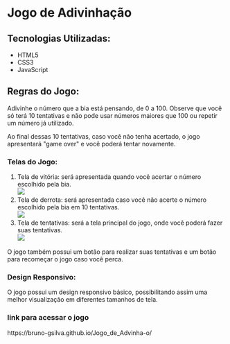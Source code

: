 <h1>Jogo de Adivinhação</h1> 
<h2>Tecnologias Utilizadas:</h2> 
<ul> 
<li>HTML5</li> 
<li>CSS3</li> 
<li>JavaScript</li> 
</ul> 
<h2>Regras do Jogo:</h2> 
<p>Adivinhe o número que a bia está pensando, de 0 a 100. Observe que você só terá 10 tentativas e não pode usar números maiores que 100 ou repetir um número já utilizado.</p> 
<p>Ao final dessas 10 tentativas, caso você não tenha acertado, o jogo apresentará "game over" e você poderá tentar novamente.</p> 
<h3>Telas do Jogo:</h3> 
<ol> 
<li>Tela de vitória: será apresentada quando você acertar o número escolhido pela bia.
</br>
<img src="https://user-images.githubusercontent.com/117231088/216452617-03dd169c-8710-4d2d-b34e-a8c257de679d.jpg"></li>

<li>Tela de derrota: será apresentada caso você não acerte o número escolhido pela bia em 10 tentativas.
</br>
<img src="https://user-images.githubusercontent.com/117231088/216453121-6238d38e-9a3a-425a-a3b7-2ecfe14ce6d8.jpg">
</li> 
<li>Tela de tentativas: será a tela principal do jogo, onde você poderá fazer suas tentativas.
</br>
<img src="https://user-images.githubusercontent.com/117231088/216453578-1755bdc1-be2a-4c7a-a1e7-2c06c32ee572.jpg">
</li> 
</ol> 
<p>O jogo também possui um botão para realizar suas tentativas e um botão para recomeçar o jogo caso você perca.</p> 
<h3>Design Responsivo:</h3> 
<p>O jogo possui um design responsivo básico, possibilitando assim uma melhor visualização em diferentes tamanhos de tela.</p>

<h3>link para acessar o jogo</h3>
<p>https://bruno-gsilva.github.io/Jogo_de_Advinha-o/</p>
